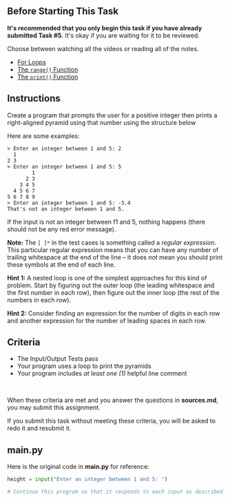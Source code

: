 ## Before Starting This Task

**It's recommended that you only begin this task if you have already submitted Task #5.** It's okay if you are waiting for it to be reviewed.

Choose between watching all the videos or reading all of the notes.

* [For Loops](https://github.com/Kitchener-Waterloo-Collegiate-and-VS/ICS3U/blob/main/Unit%201/1.24%20For%20Loops.md) 
* [The `range()` Function](https://github.com/Kitchener-Waterloo-Collegiate-and-VS/ICS3U/blob/main/Unit%201/1.25%20The%20range()%20Function.md) 
* [The `print()` Function](https://github.com/Kitchener-Waterloo-Collegiate-and-VS/ICS3U/blob/main/Unit%201/1.26%20The%20print()%20Function.md)

## Instructions

Create a program that prompts the user for a positive integer then prints a right-aligned pyramid using that number using the structure below

Here are some examples:

```
> Enter an integer between 1 and 5: 2
  1
2 3
> Enter an integer between 1 and 5: 5
        1
      2 3
    3 4 5
  4 5 6 7
5 6 7 8 9
> Enter an integer between 1 and 5: -3.4
That's not an integer between 1 and 5.

```
If the input is not an integer between f1 and 5, nothing happens (there should not be any red error message).

**Note:** The `[ ]*` in the test cases is something called a *regular expression*. This particular regular expression means that you can have any number of trailing whitespace at the end of the line – it does *not* mean you should print these symbols at the end of each line.

**Hint 1:** A nested loop is one of the simplest approaches for this kind of problem. Start by figuring out the outer loop (the leading whitespace and the first number in each row), then figure out the inner loop (the rest of the numbers in each row).

**Hint 2:** Consider finding an expression for the number of digits in each row and another expression for the number of leading spaces in each row.

## Criteria
* The Input/Output Tests pass
* Your program uses a loop to print the pyramids
* Your program includes *at least one (1)* helpful line comment

&nbsp;&nbsp;

When these criteria are met and you answer the questions in **sources.md**, you may submit this assignment.

If you submit this task without meeting these criteria, you will be asked to redo it and resubmit it.

## main.py

Here is the original code in **main.py** for reference:

```python
height = input("Enter an integer between 1 and 5: ")

# Continue this program so that it responds to each input as described in the instructions
```
